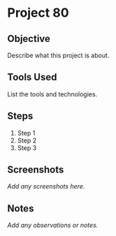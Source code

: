 # Project 80

## Objective

Describe what this project is about.

## Tools Used

List the tools and technologies.

## Steps

1. Step 1
2. Step 2
3. Step 3

## Screenshots

_Add any screenshots here._

## Notes

_Add any observations or notes._

